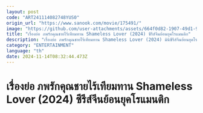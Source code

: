 ```yaml
---
layout: post
code: "ART241114082748YUS0"
origin_url: "https://www.sanook.com/movie/175491/"
image: "https://github.com/user-attachments/assets/664f0d82-1907-49d1-968b-93b3af9df574"
title: "เรื่องย่อ ภพรักคุณชายไร้เทียมทาน Shameless Lover (2024) ซีรีส์จีนย้อนยุคโรแมนติก"
description: "เรื่องย่อ ภพรักคุณชายไร้เทียมทาน Shameless Lover (2024) มินิซีรีส์จีนย้อนยุคโรแมนติก ซูเฉินเช่อบังเอิญหลุดเข้าในห้วงเวลาที่เสิ่นจือหลีกำลังค้นหาสูตรยาเพื่อชุบชีวิตอาจารย์ของตน พวกเขาทั้งคู่จะทำสำเร็จหรือไม่? นำแสดงโดย ซุนเสวี่ยหนิง และ เกิ่งเย่ถิง ดูได้แล้วทาง WeTV"
category: "ENTERTAINMENT"
language: "th"
date: 2024-11-14T08:32:44.473Z
---
```


# เรื่องย่อ ภพรักคุณชายไร้เทียมทาน Shameless Lover (2024) ซีรีส์จีนย้อนยุคโรแมนติก